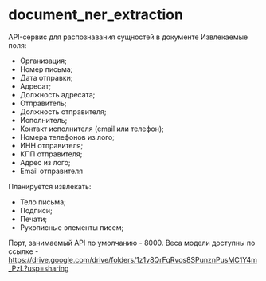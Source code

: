 # document_ner_extraction
API-сервис для распознавания сущностей в документе
Извлекаемые поля:

- Организация;
- Номер письма;
- Дата отправки;
- Адресат;
- Должность адресата;
- Отправитель;
- Должность отправителя;
- Исполнитель;
- Контакт исполнителя (email или телефон);
- Номера телефонов из лого;
- ИНН отправителя;
- КПП отправителя;
- Адрес из лого;
- Email отправителя


Планируется извлекать:

- Тело письма;
- Подписи;
- Печати;
- Рукописные элементы писем;

Порт, занимаемый API по умолчанию - 8000.
Веса модели доступны по ссылке - https://drive.google.com/drive/folders/1z1v8QrFqRvos8SPunznPusMC1Y4m_PzL?usp=sharing
